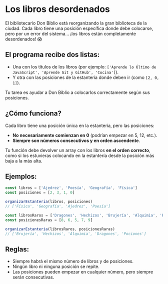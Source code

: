 # Los libros desordenados

El bibliotecario Don Biblio está reorganizando la gran biblioteca de la ciudad. Cada libro tiene una posición específica donde debe colocarse, pero por un error del sistema… ¡los libros están completamente desordenados! 😱

## El programa recibe dos listas:

- Una con los títulos de los libros (por ejemplo: `['Aprende lo Último de JavaScript', 'Aprende Git y GitHub', 'Cocina']`).
- Y otra con las posiciones de la estantería donde deben ir (como `[2, 0, 1]`).

Tu tarea es ayudar a Don Biblio a colocarlos correctamente según sus posiciones.

## ¿Cómo funciona?

Cada libro tiene una posición única en la estantería, pero las posiciones:

- **No necesariamente comienzan en 0** (podrían empezar en 5, 12, etc.).
- **Siempre son números consecutivos y en orden ascendente**.

Tu función debe devolver un array con los libros **en el orden correcto**, como si los estuvieras colocando en la estantería desde la posición más baja a la más alta.

## Ejemplos:
```javascript
const libros = ['Ajedrez', 'Poesía', 'Geografía', 'Física']
const posiciones = [2, 3, 1, 0]

organizarEstanteria(libros, posiciones)
// ['Física', 'Geografía', 'Ajedrez', 'Poesía']

const librosRaros = ['Dragones', 'Hechizos', 'Brujería', 'Alquimia', 'Pociones']
const posicionesRaras = [8, 6, 5, 7, 9]

organizarEstanteria(librosRaros, posicionesRaras)
// ['Brujería', 'Hechizos', 'Alquimia', 'Dragones', 'Pociones']
```

## Reglas:
- Siempre habrá el mismo número de libros y de posiciones.
- Ningún libro ni ninguna posición se repite.
- Las posiciones pueden empezar en cualquier número, pero siempre serán consecutivas.
